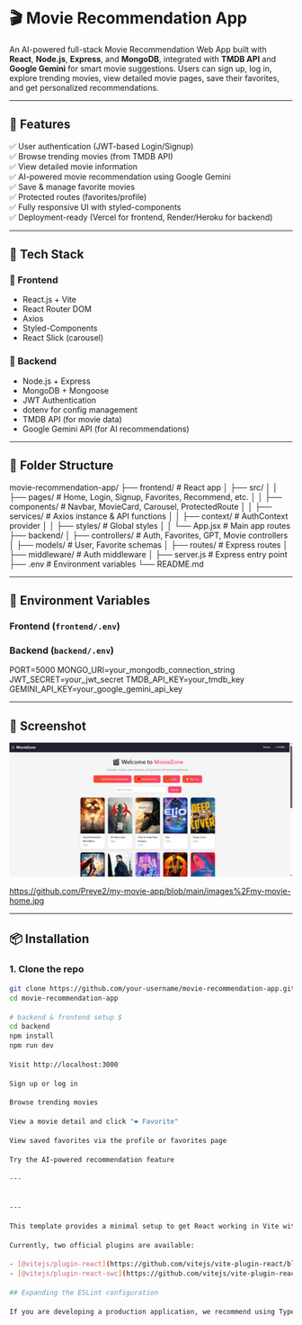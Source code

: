 # 🎬 Movie Recommendation App

An AI-powered full-stack Movie Recommendation Web App built with **React**, **Node.js**, **Express**, and **MongoDB**, integrated with **TMDB API** and **Google Gemini** for smart movie suggestions. Users can sign up, log in, explore trending movies, view detailed movie pages, save their favorites, and get personalized recommendations.

---

## 🚀 Features

✅ User authentication (JWT-based Login/Signup)  
✅ Browse trending movies (from TMDB API)  
✅ View detailed movie information  
✅ AI-powered movie recommendation using Google Gemini  
✅ Save & manage favorite movies  
✅ Protected routes (favorites/profile)  
✅ Fully responsive UI with styled-components  
✅ Deployment-ready (Vercel for frontend, Render/Heroku for backend)

---

## 🧠 Tech Stack

### 🔹 Frontend
- React.js + Vite
- React Router DOM
- Axios
- Styled-Components
- React Slick (carousel)

### 🔹 Backend
- Node.js + Express
- MongoDB + Mongoose
- JWT Authentication
- dotenv for config management
- TMDB API (for movie data)
- Google Gemini API (for AI recommendations)

---

## 🧾 Folder Structure

movie-recommendation-app/
├── frontend/ # React app
│ ├── src/
│ │ ├── pages/ # Home, Login, Signup, Favorites, Recommend, etc.
│ │ ├── components/ # Navbar, MovieCard, Carousel, ProtectedRoute
│ │ ├── services/ # Axios instance & API functions
│ │ ├── context/ # AuthContext provider
│ │ ├── styles/ # Global styles
│ │ └── App.jsx # Main app routes
├── backend/
│ ├── controllers/ # Auth, Favorites, GPT, Movie controllers
│ ├── models/ # User, Favorite schemas
│ ├── routes/ # Express routes
│ ├── middleware/ # Auth middleware
│ ├── server.js # Express entry point
├── .env # Environment variables
└── README.md


---

## 🔐 Environment Variables

### Frontend (`frontend/.env`)



### Backend (`backend/.env`)

PORT=5000
MONGO_URI=your_mongodb_connection_string
JWT_SECRET=your_jwt_secret
TMDB_API_KEY=your_tmdb_key
GEMINI_API_KEY=your_google_gemini_api_key

---

## 📸 Screenshot

![home](https://github.com/Preye2/my-movie-app/blob/main/images%2Fmy-movie-home.jpg)

https://github.com/Preye2/my-movie-app/blob/main/images%2Fmy-movie-home.jpg



---

## 📦 Installation

### 1. Clone the repo

```bash
git clone https://github.com/your-username/movie-recommendation-app.git
cd movie-recommendation-app

# backend & frontend setup $
cd backend
npm install
npm run dev

Visit http://localhost:3000

Sign up or log in

Browse trending movies

View a movie detail and click "❤️ Favorite"

View saved favorites via the profile or favorites page

Try the AI-powered recommendation feature

---


---

This template provides a minimal setup to get React working in Vite with HMR and some ESLint rules.

Currently, two official plugins are available:

- [@vitejs/plugin-react](https://github.com/vitejs/vite-plugin-react/blob/main/packages/plugin-react) uses [Babel](https://babeljs.io/) for Fast Refresh
- [@vitejs/plugin-react-swc](https://github.com/vitejs/vite-plugin-react/blob/main/packages/plugin-react-swc) uses [SWC](https://swc.rs/) for Fast Refresh

## Expanding the ESLint configuration

If you are developing a production application, we recommend using TypeScript with type-aware lint rules enabled. Check out the [TS template](https://github.com/vitejs/vite/tree/main/packages/create-vite/template-react-ts) for information on how to integrate TypeScript and [`typescript-eslint`](https://typescript-eslint.io) in your project.
